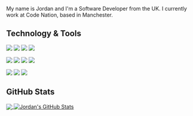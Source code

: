 
My name is Jordan and I'm a Software Developer from the UK. I currently work at Code Nation, based in Manchester.

## Technology & Tools

![](https://img.shields.io/badge/OS-Mac-informational?style=flat&logo=apple&logoColor=white&color=3ab795)
![](https://img.shields.io/badge/OS-Linux-informational?style=flat&logo=linux&logoColor=white&color=3ab795)
![](https://img.shields.io/badge/Editor-VS_Code-informational?style=flat&logo=visual-studio-code&logoColor=white&color=3ab795)
![](https://img.shields.io/badge/Editor-Visual_Studio-informational?style=flat&logo=visual-studio&logoColor=white&color=3ab795)

![](https://img.shields.io/badge/Code-Python-informational?style=flat&logo=python&logoColor=white&color=3ab795)
![](https://img.shields.io/badge/Code-C_Sharp-informational?style=flat&logo=csharp&logoColor=white&color=3ab795)
![](https://img.shields.io/badge/Code-Dart-informational?style=flat&logo=dart&logoColor=white&color=3ab795)
![](https://img.shields.io/badge/Code-JavaScript-informational?style=flat&logo=javascript&logoColor=white&color=3ab795)

![](https://img.shields.io/badge/Tools-PostgreSQL-informational?style=flat&logo=postgresql&logoColor=white&color=3ab795)
![](https://img.shields.io/badge/Tools-Docker-informational?style=flat&logo=docker&logoColor=white&color=3ab795)
![](https://img.shields.io/badge/Tools-Unity-informational?style=flat&logo=unity&logoColor=white&color=3ab795)

## GitHub Stats

<a href="https://github.com/darlodev/darlodev">
  <img align="center" src="https://github-readme-stats.vercel.app/api/top-langs/?username=darlodev&hide=java,html,tex&title_color=ffffff&text_color=c9cacc&icon_color=2bbc8a&bg_color=1d1f21&langs_count=3" />
</a>
<a href="https://github.com/darlodev/darlodev">
  <img align="center" src="https://github-readme-stats.vercel.app/api?username=darlodev&show_icons=true&line_height=27&count_private=true&title_color=ffffff&text_color=c9cacc&icon_color=3ab795&bg_color=1d1f21" alt="Jordan's GitHub Stats" />
</a>

<!-- <a href="https://github.com/MartinHeinz/python-project-blueprint">
  <img align="center" src="https://github-readme-stats.vercel.app/api/pin/?username=MartinHeinz&repo=python-project-blueprint&title_color=ffffff&text_color=c9cacc&icon_color=2bbc8a&bg_color=1d1f21" />
</a>


<a href="https://github.com/MartinHeinz/go-project-blueprint">
  <img align="center" src="https://github-readme-stats.vercel.app/api/pin/?username=MartinHeinz&repo=go-project-blueprint&title_color=ffffff&text_color=c9cacc&icon_color=2bbc8a&bg_color=1d1f21" />
</a>  -->

<!---
dadarlodev/dadarlodev is a ✨ special ✨ repository because its `README.md` (this file) appears on your GitHub profile.
You can click the Preview link to take a look at your changes.
--->
